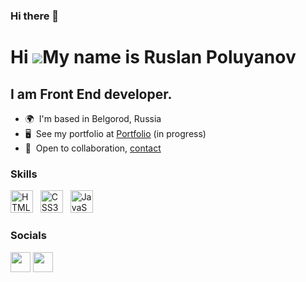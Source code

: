 ### Hi there 👋

<!--
**WhereAreYou666/WhereAreYou666** is a ✨ _special_ ✨ repository because its `README.md` (this file) appears on your GitHub profile.

Here are some ideas to get you started:

- 🔭 I’m currently working on ...
- 🌱 I’m currently learning ...
- 👯 I’m looking to collaborate on ...
- 🤔 I’m looking for help with ...
- 💬 Ask me about ...
- 📫 How to reach me: ...
- 😄 Pronouns: ...
- ⚡ Fun fact: ...
-->

Hi ![](https://user-images.githubusercontent.com/18350557/176309783-0785949b-9127-417c-8b55-ab5a4333674e.gif)My name is Ruslan Poluyanov
========================================================================================================================================



I am Front End developer.
--------------------------

*   🌍  I'm based in Belgorod, Russia
*   🖥️  See my portfolio at <a target="_blank" rel="noreferrer" href='#'>Portfolio</a> (in progress)
*   🤝  Open to collaboration, <a target="_blank" rel="noreferrer" href='https://t.me/whereareyou666'>contact</a>

### Skills

<p align="left">
<a href="https://developer.mozilla.org/en-US/docs/Glossary/HTML5" target="_blank" rel="noreferrer"><img src="https://raw.githubusercontent.com/danielcranney/readme-generator/main/public/icons/skills/html5-colored.svg" width="36" height="36" alt="HTML5" /></a> &nbsp;
<a href="https://www.w3.org/TR/CSS/#css" target="_blank" rel="noreferrer"><img src="https://raw.githubusercontent.com/danielcranney/readme-generator/main/public/icons/skills/css3-colored.svg" width="36" height="36" alt="CSS3" /></a> &nbsp;
 <a href="https://developer.mozilla.org/en-US/docs/Web/JavaScript" target="_blank" rel="noreferrer"><img src="https://raw.githubusercontent.com/danielcranney/readme-generator/main/public/icons/skills/javascript-colored.svg" width="36" height="36" alt="JavaScript" /></a> &nbsp;

### Socials

<p align="left"> <a href="https://t.me/whereareyou666" target="_blank" rel="noreferrer"><img src="https://raw.githubusercontent.com/maurodesouza/profile-readme-generator/master/src/assets/icons/social/telegram/default.svg" width="32" height="32" /></a>
<a href="https://t.me/whereareyou666" target="_blank" rel="noreferrer"><img src="https://cdn-icons-png.flaticon.com/512/9068/9068642.png" width="32" height="32" /></a> </p>
